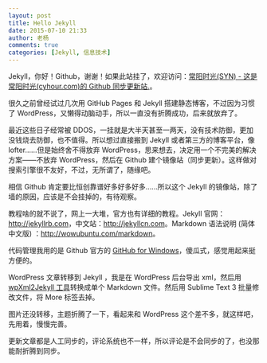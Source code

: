 ```yaml
---
layout: post
title: Hello Jekyll
date: 2015-07-10 21:33
author: 老杨
comments: true
categories: [Jekyll, 信息技术]
---
```

Jekyll，你好！Github，谢谢！如果此站挂了，欢迎访问：<a href="http://syn.cyhour.com/" target="_blank">常阳时光(SYN) - 这是常阳时光(cyhour.com)的 Github 同步更新站.</a>。
<!--more-->
很久之前曾经试过几次用 GitHub Pages 和 Jekyll 搭建静态博客，不过因为习惯了 WordPress，又懒得动脑动手，所以一直没有折腾成功，后来就放弃了。

最近这些日子经常被 DDOS，一挂就是大半天甚至一两天，没有技术防御，更加没钱烧去防御，也不值得。所以想过直接搬到 Jekyll 或者第三方的博客平台，像 lofter……但是始终舍不得放弃 WordPress，思来想去，决定用一个不完美的解决方案——不放弃 WordPress，然后在 Github 建个镜像站（同步更新）。这样做对搜索引擎很不友好，不过，无所谓了，随缘吧。

相信 Github 肯定要比恒创靠谱好多好多好多……所以这个 Jekyll 的镜像站，除了墙的原因，应该是不会挂掉的，有待观察。

教程啥的就不说了，网上一大堆，官方也有详细的教程。Jekyll 官网：<a href="http://jekyllrb.com" target="_blank">http://jekyllrb.com</a>，中文站：<a href="http://jekyllcn.com" target="_blank">http://jekyllcn.com</a>。Markdown 语法说明 (简体中文版) ：<a href="http://wowubuntu.com/markdown" target="_blank" rel="nofollow">http://wowubuntu.com/markdown</a>。

代码管理我用的是 Github 官方的 <a href="https://windows.github.com/" target="_blank" rel="nofollow">GitHub for Windows</a>，傻瓜式，感觉用起来挺方便的。

WordPress 文章转移到 Jekyll ，我是在 WordPress 后台导出 xml，然后用 <a href="https://github.com/theaob/wpXml2Jekyll" rel="nofollow" target="_blank">wpXml2Jekyll 工具</a>转换成单个 Markdown 文件。然后用 Sublime Text 3 批量修改文件，将 More 标签去掉。

图片还没转移，主题折腾了一下，看起来和 WordPress 这个差不多，就这样吧，先用着，慢慢完善。

更新文章都是人工同步的，评论系统也不一样，所以评论是不会同步的了，也没那能耐折腾到同步。
